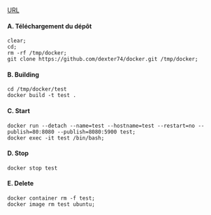 [URL](http://192.168.1.110/vnc.html)

#### A. Téléchargement du dépôt
```
clear;
cd;
rm -rf /tmp/docker;
git clone https://github.com/dexter74/docker.git /tmp/docker;
```

#### B. Building
```
cd /tmp/docker/test
docker build -t test .
```

#### C. Start
```
docker run --detach --name=test --hostname=test --restart=no --publish=80:8080 --publish=8080:5900 test;
docker exec -it test /bin/bash;
```

#### D. Stop
```
docker stop test
```


#### E. Delete
```
docker container rm -f test;
docker image rm test ubuntu;
```
